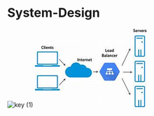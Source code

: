 # System-Design
![key (1)](https://github.com/user-attachments/assets/57c568f1-fd63-4e1c-846b-ba3dfb09d0f8)
![Key Components](https://raw.githubusercontent.com/anjali22-lgtm/System-Design/main/key.png)
